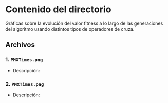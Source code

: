 # Contenido del directorio

Gráficas sobre la evolución del valor fitness a lo largo de las generaciones del algoritmo usando distintos tipos de operadores de cruza. 

## Archivos

### 1. `PMXTimes.png`

- Descripción: 

### 2. `PMXTimes.png`

- Descripción: 

